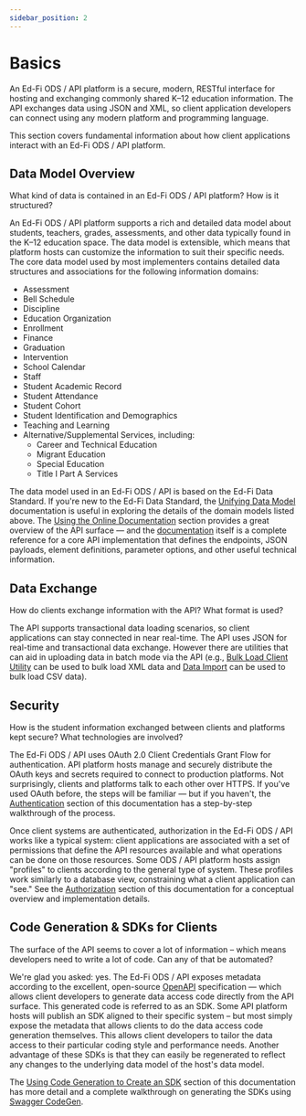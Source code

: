 ```yaml
---
sidebar_position: 2
---
```


# Basics

An Ed-Fi ODS / API platform is a secure, modern, RESTful interface for hosting and
exchanging commonly shared K–12 education information. The API exchanges data
using JSON and XML, so client application developers can connect using any modern
platform and programming language.

This section covers fundamental information about how client applications
interact with an Ed-Fi ODS / API platform.

## Data Model Overview

What kind of data is contained in an Ed-Fi ODS / API platform? How is it
structured?

An Ed-Fi ODS / API platform supports a rich and detailed data model about
students, teachers, grades, assessments, and other data typically found in the K–12
education space. The data model is extensible, which means that platform hosts can
customize the information to suit their specific needs. The core data model
used by most implementers contains detailed data structures and associations for
the following information domains:

* Assessment
* Bell Schedule
* Discipline
* Education Organization
* Enrollment
* Finance
* Graduation
* Intervention
* School Calendar
* Staff
* Student Academic Record
* Student Attendance
* Student Cohort
* Student Identification and Demographics
* Teaching and Learning
* Alternative/Supplemental Services, including:
  * Career and Technical Education
  * Migrant Education
  * Special Education
  * Title I Part A Services

The data model used in an Ed-Fi ODS / API is based on the Ed-Fi Data Standard.
If you're new to the Ed-Fi Data Standard, the [Unifying Data Model](https://edfi.atlassian.net/wiki/display/EFDS33/Ed-Fi+Unifying+Data+Model) documentation is useful in exploring the details of the domain models listed
above. The [Using the Online Documentation](https://edfi.atlassian.net/wiki/spaces/ODSAPIS3V54/pages/22774456/Using+the+Online+Documentation) section provides a great overview of the API surface — and the [documentation](https://api.ed-fi.org/v5.4/docs) itself is a complete reference for a core API implementation that defines the
endpoints, JSON payloads, element definitions, parameter options, and other useful
technical information.

## Data Exchange

How do clients exchange information with the API? What format is used?

The API supports transactional data loading scenarios, so client applications
can stay connected in near real-time. The API uses JSON for real-time and
transactional data exchange. However there are utilities that can aid in uploading data
in batch mode via the API (e.g., [Bulk Load Client Utility](https://edfi.atlassian.net/wiki/spaces/ODSAPIS3V54/pages/22774385/Bulk+Load+Client+Utility) can be used to bulk load XML data and [Data Import](https://edfi.atlassian.net/wiki/spaces/EDFITOOLS/pages/24119638/Data+Import) can be used to bulk load CSV data).

## Security

How is the student information exchanged between clients and platforms kept
secure? What technologies are involved?

The Ed-Fi ODS / API uses OAuth 2.0 Client Credentials Grant Flow for
authentication. API platform hosts manage and securely distribute the OAuth keys and secrets
required to connect to production platforms. Not surprisingly, clients and
platforms talk to each other over HTTPS. If you've used OAuth before, the steps will
be familiar — but if you haven't, the [Authentication](https://edfi.atlassian.net/wiki/spaces/ODSAPIS3V54/pages/22774418/Authentication) section of this documentation has a step-by-step walkthrough of the process.

Once client systems are authenticated, authorization in the Ed-Fi ODS / API
works like a typical system: client applications are associated with a set of
permissions that define the API resources available and what operations can be done on
those resources. Some ODS / API platform hosts assign "profiles" to clients
according to the general type of system. These profiles work similarly to a
database view, constraining what a client application can "see." See the [Authorization](https://edfi.atlassian.net/wiki/spaces/ODSAPIS3V54/pages/22774419/Authorization) section of this documentation for a conceptual overview and implementation
details.

## Code Generation & SDKs for Clients

The surface of the API seems to cover a lot of information – which means
developers need to write a lot of code. Can any of that be automated?

We're glad you asked: yes. The Ed-Fi ODS / API exposes metadata according to the
excellent, open-source [OpenAPI](https://swagger.io/resources/open-api/) specification — which allows client developers to generate data access code
directly from the API surface. This generated code is referred to as an SDK. Some
API platform hosts will publish an SDK aligned to their specific system – but
most simply expose the metadata that allows clients to do the data access code
generation themselves. This allows client developers to tailor the data access to
their particular coding style and performance needs. Another advantage of these
SDKs is that they can easily be regenerated to reflect any changes to the
underlying data model of the host's data model.

The [Using Code Generation to Create an SDK](https://edfi.atlassian.net/wiki/spaces/ODSAPIS3V54/pages/22774435/Using+Code+Generation+to+Create+an+SDK) section of this documentation has more detail and a complete walkthrough on
generating the SDKs using [Swagger CodeGen](https://swagger.io/swagger-codegen/).
